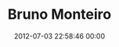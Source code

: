 ---
title: "Bruno Monteiro"
date: 2012-07-03 22:58:46 00:00
permalink: /brunomonteiro
twitter: "BrunoMonteiro"
likes: [1388]
id: 1140
gravatar: "http://www.gravatar.com/avatar/efb011242fe57d030cee6282c7bffbca"
---